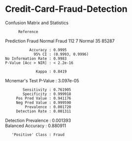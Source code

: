 # Credit-Card-Fraud-Detection
Confusion Matrix and Statistics

          Reference
Prediction Fraud Normal
    Fraud    112      7
    Normal    35  85287
                                          
               Accuracy : 0.9995          
                 95% CI : (0.9993, 0.9996)
    No Information Rate : 0.9983          
    P-Value [Acc > NIR] : < 2.2e-16       
                                          
                  Kappa : 0.8419          
                                          
 Mcnemar's Test P-Value : 3.097e-05       
                                          
            Sensitivity : 0.761905        
            Specificity : 0.999918        
         Pos Pred Value : 0.941176        
         Neg Pred Value : 0.999590        
             Prevalence : 0.001720        
         Detection Rate : 0.001311        
   Detection Prevalence : 0.001393        
      Balanced Accuracy : 0.880911        
                                          
       'Positive' Class : Fraud
